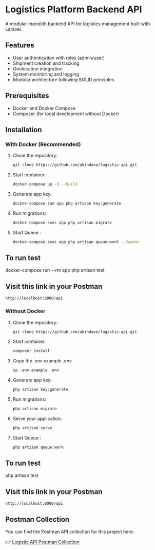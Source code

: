 # Logistics Platform Backend API

A modular monolith backend API for logistics management built with Laravel.

## Features

- User authentication with roles (admin/user)
- Shipment creation and tracking
- Geolocation integration
- System monitoring and logging
- Modular architecture following SOLID principles

## Prerequisites

- Docker and Docker Compose
- Composer (for local development without Docker)

## Installation

### With Docker (Recommended)

1. Clone the repository:
   ```bash
   git clone https://github.com/akindave/logistic-api.git
2. Start container:
   ```bash
   docker-compose up -d --build
3. Generate app key:
   ```bash
   docker-compose run app php artisan key:generate
4. Run migrations:
   ```bash
   docker-compose exec app php artisan migrate
5. Start Queue :
   ```bash
   docker-compose exec app php artisan queue:work --daemon
## To run test 
   docker-compose run --rm app php artisan test

## Visit this link in your Postman
    http://localhost:8000/api

### Without Docker

1. Clone the repository:
   ```bash
   git clone https://github.com/akindave/logistic-api.git
2. Start container:
   ```bash
   composer install
3. Copy the .env.example .env
    ```bash
    cp .env.example .env
4. Generate app key:
   ```bash
   php artisan key:generate
5. Run migrations:
   ```bash
   php artisan migrate
6. Serve your application:
   ```bash
   php artisan serve
7. Start Queue :
   ```bash
   php artisan queue:work


## To run test 
   php artisan test

## Visit this link in your Postman
    http://localhost:8000/api

## Postman Collection

You can find the Postman API collection for this project here:

👉 [Logistic API Postman Collection](https://github.com/akindave/logistic-api/blob/main/Haul247%20Logistic%20Api.postman_collection.json)